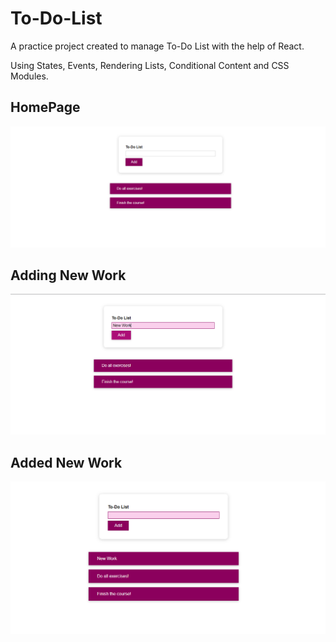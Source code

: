 # To-Do-List

A practice project created to manage To-Do List with the help of React.

Using States, Events, Rendering Lists, Conditional Content and CSS Modules.

## HomePage

![alt text](https://github.com/aaryen-dsouza/To-Do-List/blob/main/public/Homepage.png)

## Adding New Work

![alt text](https://github.com/aaryen-dsouza/To-Do-List/blob/main/public/Adding.png)

## Added New Work

![alt text](https://github.com/aaryen-dsouza/To-Do-List/blob/main/public/Added.png)
